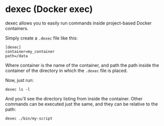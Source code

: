 # dexec (Docker exec)

dexec allows you to easily run commands inside project-based Docker containers.

Simply create a `.dexec` file like this:

~~~
[dexec]
container=my_container
path=/data
~~~

Where container is the name of the container, and path the path inside the
container of the directory in which the `.dexec` file is placed.

Now, just run:

~~~
dexec ls -l
~~~

And you'll see the directory listing from inside the container. Other commands
can be executed just the same, and they can be relative to the path:

~~~
dexec ./bin/my-script
~~~
